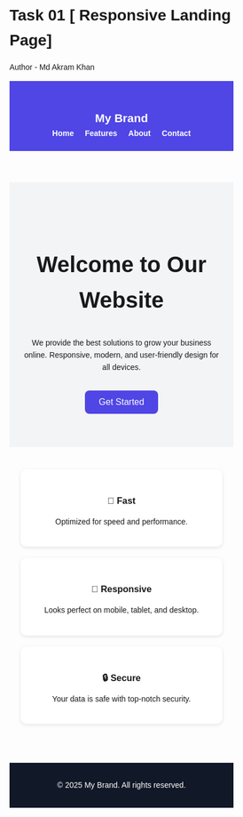 # Task 01 [ Responsive Landing Page]
Author - Md Akram Khan


<!DOCTYPE html>
<html lang="en">
<head>
  <meta charset="UTF-8">
  <meta name="viewport" content="width=device-width, initial-scale=1.0">
  <title>Responsive Landing Page</title>
  <style>
    * {
      margin: 0;
      padding: 0;
      box-sizing: border-box;
      font-family: Arial, sans-serif;
    }
    body {
      line-height: 1.6;
    }
    header {
      background: #4f46e5;
      color: white;
      padding: 20px;
      text-align: center;
    }
    nav {
      display: flex;
      justify-content: center;
      gap: 20px;
      flex-wrap: wrap;
    }
    nav a {
      color: white;
      text-decoration: none;
      font-weight: bold;
    }
    .hero {
      display: flex;
      flex-direction: column;
      align-items: center;
      justify-content: center;
      padding: 60px 20px;
      background: #f3f4f6;
      text-align: center;
    }
    .hero h1 {
      font-size: 2.5rem;
      margin-bottom: 20px;
    }
    .hero p {
      max-width: 600px;
      margin-bottom: 30px;
    }
    .hero button {
      padding: 12px 25px;
      background: #4f46e5;
      color: white;
      border: none;
      border-radius: 8px;
      cursor: pointer;
      font-size: 1rem;
    }
    .features {
      display: grid;
      grid-template-columns: repeat(auto-fit, minmax(250px, 1fr));
      gap: 20px;
      padding: 40px 20px;
    }
    .feature {
      background: white;
      padding: 20px;
      border-radius: 10px;
      box-shadow: 0 2px 6px rgba(0,0,0,0.1);
      text-align: center;
    }
    footer {
      background: #111827;
      color: white;
      text-align: center;
      padding: 15px;
      margin-top: 30px;
    }
  </style>
</head>
<body>
  <header>
    <h2>My Brand</h2>
    <nav>
      <a href="#">Home</a>
      <a href="#">Features</a>
      <a href="#">About</a>
      <a href="#">Contact</a>
    </nav>
  </header>

  <section class="hero">
    <h1>Welcome to Our Website</h1>
    <p>We provide the best solutions to grow your business online. Responsive, modern, and user-friendly design for all devices.</p>
    <button>Get Started</button>
  </section>

  <section class="features">
    <div class="feature">
      <h3>🚀 Fast</h3>
      <p>Optimized for speed and performance.</p>
    </div>
    <div class="feature">
      <h3>📱 Responsive</h3>
      <p>Looks perfect on mobile, tablet, and desktop.</p>
    </div>
    <div class="feature">
      <h3>🔒 Secure</h3>
      <p>Your data is safe with top-notch security.</p>
    </div>
  </section>

  <footer>
    <p>© 2025 My Brand. All rights reserved.</p>
  </footer>
</body>
</html>